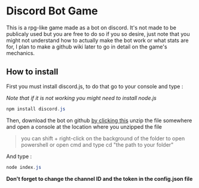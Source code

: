 # Discord Bot Game

This is a rpg-like game made as a bot on discord. It's not made to be publicaly used but you are free to do so if you so desire, just note that you might not understand how to actually make the bot work or what stats are for, I plan to make a github wiki later to go in detail on the game's mechanics.

## How to install

First you must install discord.js, to do that go to your console and type :

*Note that if it is not working you might need to install node.js*

```powershell
npm install discord.js
```

Then, download the bot on github [by clicking this](https://github.com/Elynejs/game-public/archive/master.zip "Download link for the bot") unzip the file somewhere and open a console at the location where you unzipped the file
> you can shift + right-click on the background of the folder to open powershell or open cmd and type cd "the path to your folder"

And type :

```powershell
node index.js
```

__**Don't forget to change the channel ID and the token in the config.json file**__
